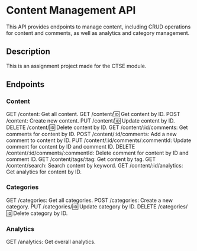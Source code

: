 # Content Management API

This API provides endpoints to manage content, including CRUD operations for content and comments, as well as analytics and category management.

## Description

This is an assignment project made for the CTSE module.

## Endpoints

### Content

GET /content: Get all content.
GET /content/:id: Get content by ID.
POST /content: Create new content.
PUT /content/:id: Update content by ID.
DELETE /content/:id: Delete content by ID.
GET /content/:id/comments: Get comments for content by ID.
POST /content/:id/comments: Add a new comment to content by ID.
PUT /content/:id/comments/:commentId: Update comment for content by ID and comment ID.
DELETE /content/:id/comments/:commentId: Delete comment for content by ID and comment ID.
GET /content/tags/:tag: Get content by tag.
GET /content/search: Search content by keyword.
GET /content/:id/analytics: Get analytics for content by ID.

### Categories

GET /categories: Get all categories.
POST /categories: Create a new category.
PUT /categories/:id: Update category by ID.
DELETE /categories/:id: Delete category by ID.

### Analytics

GET /analytics: Get overall analytics.

